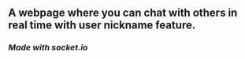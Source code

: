 ## A webpage where you can chat with others in real time with user nickname feature.

### _Made with socket.io_
